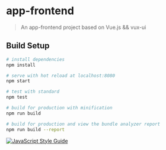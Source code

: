 # app-frontend

> An app-frontend project based on Vue.js && vux-ui

## Build Setup

``` bash
# install dependencies
npm install

# serve with hot reload at localhost:8080
npm start

# test with standard
npm test

# build for production with minification
npm run build

# build for production and view the bundle analyzer report
npm run build --report
```
[![JavaScript Style Guide](https://cdn.rawgit.com/standard/standard/master/badge.svg)](https://github.com/standard/standard)
